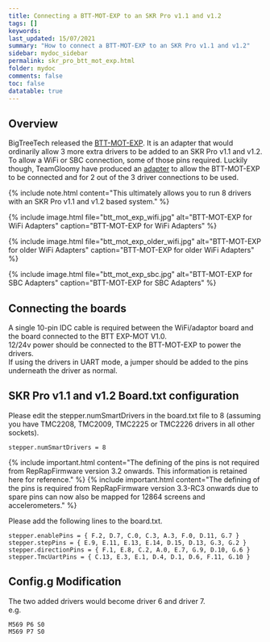 ```yaml
---
title: Connecting a BTT-MOT-EXP to an SKR Pro v1.1 and v1.2
tags: []
keywords: 
last_updated: 15/07/2021
summary: "How to connect a BTT-MOT-EXP to an SKR Pro v1.1 and v1.2"
sidebar: mydoc_sidebar
permalink: skr_pro_btt_mot_exp.html
folder: mydoc
comments: false
toc: false
datatable: true
---
```


## Overview

BigTreeTech released the [BTT-MOT-EXP](https://github.com/bigtreetech/BTT-Expansion-module/tree/master/BTT%20EXP-MOT). It is an adapter that would ordinarily allow 3 more extra drivers to be added to an SKR Pro v1.1 and v1.2. To allow a WiFi or SBC connection, some of those pins required. Luckily though, TeamGloomy have produced an [adapter](https://www.tindie.com/products/pcr/rrf-btt-mot-exp-adapter-for-skr-1x/) to allow the BTT-MOT-EXP to be connected and for 2 out of the 3 driver connections to be used. 

{% include note.html content="This ultimately allows you to run 8 drivers with an SKR Pro v1.1 and v1.2 based system." %}

{% include image.html file="btt_mot_exp_wifi.jpg" alt="BTT-MOT-EXP for WiFi Adapters" caption="BTT-MOT-EXP for WiFi Adapters" %}

{% include image.html file="btt_mot_exp_older_wifi.jpg" alt="BTT-MOT-EXP for older WiFi Adapters" caption="BTT-MOT-EXP for older WiFi Adapters" %}

{% include image.html file="btt_mot_exp_sbc.jpg" alt="BTT-MOT-EXP for SBC Adapters" caption="BTT-MOT-EXP for SBC Adapters" %}

## Connecting the boards

A single 10-pin IDC cable is required between the WiFi/adaptor board and the board connected to the BTT EXP-MOT V1.0.  
12/24v power should be connected to the BTT-MOT-EXP to power the drivers.  
If using the drivers in UART mode, a jumper should be added to the pins underneath the driver as normal.  

## SKR Pro v1.1 and v1.2 Board.txt configuration

Please edit the stepper.numSmartDrivers in the board.txt file to 8 (assuming you have TMC2208, TMC2009, TMC2225 or TMC2226 drivers in all other sockets).  
```
stepper.numSmartDrivers = 8
```

{% include important.html content="The defining of the pins is not required from RepRapFirmware version 3.2 onwards. This information is retained here for reference." %}
{% include important.html content="The defining of the pins is required from RepRapFirmware version 3.3-RC3 onwards due to spare pins can now also be mapped for 12864 screens and accelerometers." %}

Please add the following lines to the board.txt.  
```
stepper.enablePins = { F.2, D.7, C.0, C.3, A.3, F.0, D.11, G.7 }
stepper.stepPins = { E.9, E.11, E.13, E.14, D.15, D.13, G.3, G.2 }
stepper.directionPins = { F.1, E.8, C.2, A.0, E.7, G.9, D.10, G.6 }
stepper.TmcUartPins = { C.13, E.3, E.1, D.4, D.1, D.6, F.11, G.10 }
```

## Config.g Modification

The two added drivers would become driver 6 and driver 7.  
e.g.
```
M569 P6 S0
M569 P7 S0
```
